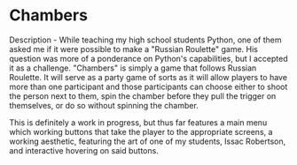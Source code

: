# Chambers

Description -
  While teaching my high school students Python, one of them asked me if it were possible to make a "Russian Roulette" game. His question was more of a ponderance on Python's capabilities, but I accepted it as a challenge.
  "Chambers" is simply a game that follows Russian Roulette. It will serve as a party game of sorts as it will allow players to have more than one participant and those participants can choose either to shoot the person next
  to them, spin the chamber before they pull the trigger on themselves, or do so without spinning the chamber.

  This is definitely a work in progress, but thus far features a main menu which working buttons that take the player to the appropriate screens, a working aesthetic, featuring the art of one of my students, Issac Robertson, and interactive hovering on said buttons.
